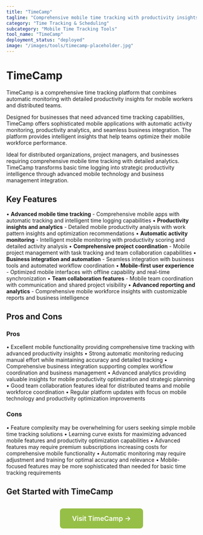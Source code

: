 ```yaml
---
title: "TimeCamp"
tagline: "Comprehensive mobile time tracking with productivity insights"
category: "Time Tracking & Scheduling"
subcategory: "Mobile Time Tracking Tools"
tool_name: "TimeCamp"
deployment_status: "deployed"
image: "/images/tools/timecamp-placeholder.jpg"
---
```


# TimeCamp

TimeCamp is a comprehensive time tracking platform that combines automatic monitoring with detailed productivity insights for mobile workers and distributed teams.

Designed for businesses that need advanced time tracking capabilities, TimeCamp offers sophisticated mobile applications with automatic activity monitoring, productivity analytics, and seamless business integration. The platform provides intelligent insights that help teams optimize their mobile workforce performance.

Ideal for distributed organizations, project managers, and businesses requiring comprehensive mobile time tracking with detailed analytics. TimeCamp transforms basic time logging into strategic productivity intelligence through advanced mobile technology and business management integration.

## Key Features

• **Advanced mobile time tracking** - Comprehensive mobile apps with automatic tracking and intelligent time logging capabilities
• **Productivity insights and analytics** - Detailed mobile productivity analysis with work pattern insights and optimization recommendations
• **Automatic activity monitoring** - Intelligent mobile monitoring with productivity scoring and detailed activity analysis
• **Comprehensive project coordination** - Mobile project management with task tracking and team collaboration capabilities
• **Business integration and automation** - Seamless integration with business tools and automated workflow coordination
• **Mobile-first user experience** - Optimized mobile interfaces with offline capability and real-time synchronization
• **Team collaboration features** - Mobile team coordination with communication and shared project visibility
• **Advanced reporting and analytics** - Comprehensive mobile workforce insights with customizable reports and business intelligence

## Pros and Cons

### Pros
• Excellent mobile functionality providing comprehensive time tracking with advanced productivity insights
• Strong automatic monitoring reducing manual effort while maintaining accuracy and detailed tracking
• Comprehensive business integration supporting complex workflow coordination and business management
• Advanced analytics providing valuable insights for mobile productivity optimization and strategic planning
• Good team collaboration features ideal for distributed teams and mobile workforce coordination
• Regular platform updates with focus on mobile technology and productivity optimization improvements

### Cons
• Feature complexity may be overwhelming for users seeking simple mobile time tracking solutions
• Learning curve exists for maximizing advanced mobile features and productivity optimization capabilities
• Advanced features may require premium subscriptions increasing costs for comprehensive mobile functionality
• Automatic monitoring may require adjustment and training for optimal accuracy and relevance
• Mobile-focused features may be more sophisticated than needed for basic time tracking requirements

## Get Started with TimeCamp

<div style="text-align: center; margin: 2rem 0;">
  <a href="https://www.timecamp.com" target="_blank" rel="noopener noreferrer" style="display: inline-block; background: #96BF47; color: white; padding: 1rem 2rem; text-decoration: none; border-radius: 8px; font-weight: 600; font-size: 1.1rem;">Visit TimeCamp →</a>
</div>